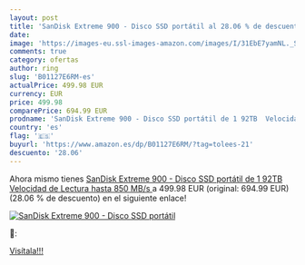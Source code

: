 ```yaml
---
layout: post
title: 'SanDisk Extreme 900 - Disco SSD portátil al 28.06 % de descuento'
date: 
image: 'https://images-eu.ssl-images-amazon.com/images/I/31EbE7yamNL._SL200_.jpg'
comments: true
category: ofertas
author: ring
slug: 'B01127E6RM-es'
actualPrice: 499.98 EUR
currency: EUR
price: 499.98
comparePrice: 694.99 EUR
prodname: 'SanDisk Extreme 900 - Disco SSD portátil de 1 92TB  Velocidad de Lectura hasta 850 MB/s '
country: 'es'
flag: '🇪🇸'
buyurl: 'https://www.amazon.es/dp/B01127E6RM/?tag=tolees-21'
descuento: '28.06'
---
```


Ahora mismo tienes [SanDisk Extreme 900 - Disco SSD portátil de 1 92TB  Velocidad de Lectura hasta 850 MB/s ](https://www.amazon.es/dp/B01127E6RM/?tag=tolees-21) a 499.98 EUR (original: 694.99 EUR) (28.06 %  de descuento) en el siguiente enlace!

[![SanDisk Extreme 900 - Disco SSD portátil](https://images-eu.ssl-images-amazon.com/images/I/31EbE7yamNL._SL200_.jpg)](https://www.amazon.es/dp/B01127E6RM/?tag=tolees-21)

🔎:


[Visítala!!!](https://www.amazon.es/dp/B01127E6RM/?tag=tolees-21)
